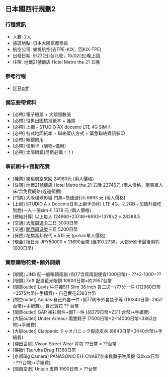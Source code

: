 
## 日本關西行規劃2

### 行程資訊

* 人數: 2人
* 旅遊地點: 日本大阪京都奈良
* 航空公司: 樂桃航空(去TPE-KIX，回KIX-TPE)
* 出發日期: 9/27(日)台北發，10/02(五)晚上回
* 住宿: 地鐵21號飯店 Hotel Metro the 21 五晚

### 參考行程

* [詳見pdf](http://google.com)

### 備忘要帶資料

* [必帶] 電子機票 + 大頭照數張
* [必帶] 役男出國核准紙本 + 護照
* [必帶] 上網 - STUDIO AX docomo LTE 4G SIM卡
* [必帶] 各式地圖紙本 + 聯絡販店方式 + 緊急聯絡資訊影印
* [必帶] 眼鏡備用
* [必帶] 信用卡（購物+備用）
* [必帶] 太陽眼鏡(尼斯必備！！)

### 事前刷卡+預期花費
* [機票] 樂桃航空來回 24960元 (兩人價格)
* [住宿] 地鐵21號飯店 Hotel Metro the 21 五晚 23746元 (兩人價格，兩張單人床/含免費網路/近道頓掘)
* [門票] 大阪環球影城 門票+快速通行5 6693 元 (兩人價格)
* [上網] STUDIO A x Docomo日本上網卡(9月) LTE 4G、2.2GB＋加碼升級吃到飽)一人一張sim卡  1378 元 (兩人價格)
* [總結計算] 以上每人 (24960+23746+6693+1378)/2 = 28388.5
* [交通] [大阪周遊卡](http://www.osaka-info.jp/osp/cht/index.html)二日 3000日幣
* [交通] [關西周遊劵](http://www.surutto.com/tickets/kansai_thru_hantaiji.html)三日 5200日幣
* [保險] 花旗富邦保代 = 515 元 (pohan單人價格)
* [現金] 換日元 JPY50000 = 13690台幣 (匯率0.2738，大部分刷卡最後剩約1000日幣)

### 實際購物花費+額外開銷

* [眼鏡] JINS 配一般眼鏡兩副 (和77含買兩副便宜1000日幣) - ??*2-1000=??
* [眼鏡] Zoff 配濾藍光眼鏡 10800日幣=約2957台幣
* [關空outlet] Levis 牛仔褲511 Slim 36 inch 買二送一/77分一件 ((12960日幣=3575台幣)+手續費) - 自己實花2383台幣
* [關空outlet] Adidas 自己外套一件+幫77刷卡外套袋子等 ((10340日幣=2852台幣)+手續費) - 自己實花 ?? 台幣
* [關空outlet] GAP 襯衫兩件+帽T一件 ((8379日幣=2311 台幣)+手續費)
* [大阪outlet] Under Armour 兩雙鞋子 (7000日幣*2=14000日幣=3862台幣)+手續費)
* [大阪outlet] Ciaopanic チャオパニック假皮皮衣 (8843日幣=2440台幣)+手續費)
* [梅田百貨] Vision Street Wear 背包 ??日幣 = ??台幣
* [藥妝] Tsuruha Drug 11360日幣
* [京都Big Camera] PANASONIC EH-CNA97奈米負離子吹風機 (20xxx日幣=???台幣)+手續費)
* [關西空港] Uniqlo 皮帶 1990日幣 = ??台幣

